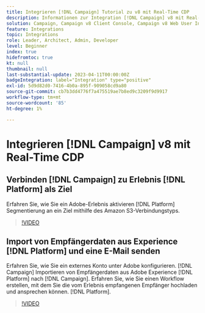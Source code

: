 ```yaml
---
title: Integrieren [!DNL Campaign] Tutorial zu v8 mit Real-Time CDP
description: Informationen zur Integration [!DNL Campaign] v8 mit Real-Time CDP.
solution: Campaign, Campaign v8 Client Console, Campaign v8 Web User Interface, Real-Time Customer Data Platform
feature: Integrations
topic: Integrations
role: Leader, Architect, Admin, Developer
level: Beginner
index: true
hidefromtoc: true
kt: null
thumbnail: null
last-substantial-update: 2023-04-11T00:00:00Z
badgeIntegration: label="Integration" type="positive"
exl-id: 5d9d82d0-7416-4b0a-895f-909058cd9a80
source-git-commit: cb7b3dd4776f7a475519ae7b8ed9c3209f9d9917
workflow-type: tm+mt
source-wordcount: '85'
ht-degree: 1%

---
```


# Integrieren [!DNL Campaign] v8 mit Real-Time CDP

## Verbinden [!DNL Campaign] zu Erlebnis [!DNL Platform] als Ziel

Erfahren Sie, wie Sie ein Adobe-Erlebnis aktivieren [!DNL Platform] Segmentierung an ein Ziel mithilfe des Amazon S3-Verbindungstyps.

>[!VIDEO](https://video.tv.adobe.com/v/336902?quality=12&learn=on)

## Import von Empfängerdaten aus Experience [!DNL Platform] und eine E-Mail senden

Erfahren Sie, wie Sie ein externes Konto unter Adobe konfigurieren. [!DNL Campaign] Importieren von Empfängerdaten aus Adobe Experience [!DNL Platform] nach [!DNL Campaign]. Erfahren Sie, wie Sie einen Workflow erstellen, mit dem Sie die vom Erlebnis empfangenen Empfänger hochladen und ansprechen können. [!DNL Platform].

>[!VIDEO](https://video.tv.adobe.com/v/336641?quality=12&learn=on)
